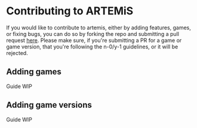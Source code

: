 # Contributing to ARTEMiS
If you would like to contribute to artemis, either by adding features, games, or fixing bugs, you can do so by forking the repo and submitting a pull request [here](https://gitea.tendokyu.moe/Hay1tsme/artemis/pulls). Please make sure, if you're submitting a PR for a game or game version, that you're following the n-0/y-1 guidelines, or it will be rejected.

## Adding games
Guide WIP

## Adding game versions
Guide WIP
